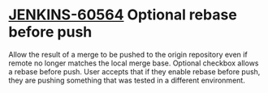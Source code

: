 # [JENKINS-60564](https://issues.jenkins-ci.org/browse/JENKINS-60564) Optional rebase before push

Allow the result of a merge to be pushed to the origin repository even if remote no longer matches the local merge base.
Optional checkbox allows a rebase before push.
User accepts that if they enable rebase before push, they are pushing something that was tested in a different environment.
